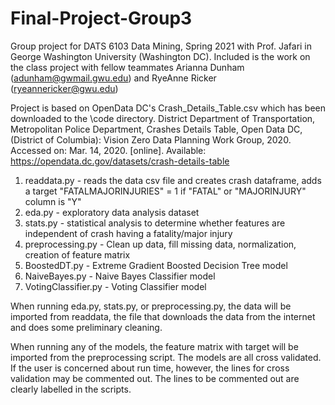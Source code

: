 # Final-Project-Group3
Group project for DATS 6103 Data Mining, Spring 2021 with Prof. Jafari in George Washington University (Washington DC).
Included is the work on the class project with fellow teammates Arianna Dunham (adunham@gwmail.gwu.edu) and RyeAnne Ricker (ryeannericker@gwu.edu)

Project is based on OpenData DC's Crash_Details_Table.csv which has been downloaded to the \code directory.
District Department of Transportation, Metropolitan Police Department, Crashes Details Table, Open Data DC, (District of Columbia): Vision Zero Data Planning Work Group, 2020. Accessed on: Mar. 14, 2020. [online]. 
Available: https://opendata.dc.gov/datasets/crash-details-table

1. readdata.py - reads the data csv file and creates crash dataframe, adds a target "FATALMAJORINJURIES" = 1 if "FATAL" or "MAJORINJURY" column is "Y"
2. eda.py - exploratory data analysis dataset 
3. stats.py - statistical analysis to determine whether features are independent of crash having a fatality/major injury
4. preprocessing.py - Clean up data, fill missing data, normalization, creation of feature matrix
5. BoostedDT.py - Extreme Gradient Boosted Decision Tree model
6. NaiveBayes.py - Naive Bayes Classifier model
7. VotingClassifier.py - Voting Classifier model

When running eda.py, stats.py, or preprocessing.py, the data will be imported from readdata, the file that downloads the data from the internet and does some preliminary cleaning. 

When running any of the models, the feature matrix with target will be imported from the preprocessing script. The models are all cross validated. If the user is concerned about run time, however, the lines for cross validation may be commented out. The lines to be commented out are clearly labelled in the scripts. 



